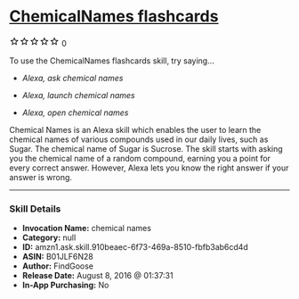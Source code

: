 # [ChemicalNames flashcards](http://alexa.amazon.com/#skills/amzn1.ask.skill.910beaec-6f73-469a-8510-fbfb3ab6cd4d)
![0 stars](../../images/ic_star_border_black_18dp_1x.png)![0 stars](../../images/ic_star_border_black_18dp_1x.png)![0 stars](../../images/ic_star_border_black_18dp_1x.png)![0 stars](../../images/ic_star_border_black_18dp_1x.png)![0 stars](../../images/ic_star_border_black_18dp_1x.png) 0

To use the ChemicalNames flashcards skill, try saying...

* *Alexa, ask chemical names*

* *Alexa, launch chemical names*

* *Alexa, open chemical names*

Chemical Names is an Alexa skill which enables the user to learn the chemical names of various compounds used in our daily lives, such as Sugar. The chemical name of Sugar is Sucrose.
The skill starts with asking you the chemical name of a random compound, earning you a point for every correct answer. However, Alexa lets you know the right answer if your answer is wrong.

***

### Skill Details

* **Invocation Name:** chemical names
* **Category:** null
* **ID:** amzn1.ask.skill.910beaec-6f73-469a-8510-fbfb3ab6cd4d
* **ASIN:** B01JLF6N28
* **Author:** FindGoose
* **Release Date:** August 8, 2016 @ 01:37:31
* **In-App Purchasing:** No
